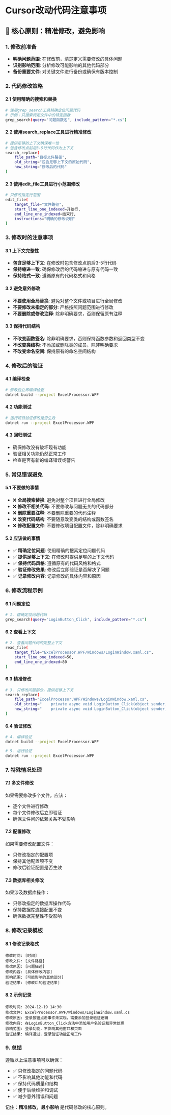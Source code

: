 # Cursor改动代码注意事项

## 🎯 核心原则：精准修改，避免影响

### 1. 修改前准备
- **明确问题范围**: 在修改前，清楚定义需要修改的具体问题
- **识别影响范围**: 分析修改可能影响的其他代码部分
- **备份重要文件**: 对关键文件进行备份或确保有版本控制

### 2. 代码修改策略

#### 2.1 使用精确的搜索和替换
```bash
# 使用grep_search工具精确定位问题代码
# 示例：只搜索特定文件中的特定函数
grep_search(query="问题函数名", include_pattern="*.cs")
```

#### 2.2 使用search_replace工具进行精准修改
```bash
# 提供足够的上下文确保唯一性
# 包含修改点前后3-5行代码作为上下文
search_replace(
    file_path="目标文件路径",
    old_string="包含足够上下文的原始代码",
    new_string="修改后的代码"
)
```

#### 2.3 使用edit_file工具进行小范围修改
```bash
# 只修改指定行范围
edit_file(
    target_file="文件路径",
    start_line_one_indexed=开始行,
    end_line_one_indexed=结束行,
    instructions="明确的修改说明"
)
```

### 3. 修改时的注意事项

#### 3.1 上下文完整性
- **包含足够上下文**: 在修改时包含修改点前后3-5行代码
- **保持缩进一致**: 确保修改后的代码缩进与原有代码一致
- **保持格式一致**: 遵循原有的代码格式和风格

#### 3.2 避免意外修改
- **不要使用全局替换**: 避免对整个文件或项目进行全局修改
- **不要修改未指定的部分**: 严格按照问题范围进行修改
- **不要删除或修改注释**: 除非明确要求，否则保留原有注释

#### 3.3 保持代码结构
- **不改变函数签名**: 除非明确要求，否则保持函数参数和返回类型不变
- **不改变类结构**: 不添加或删除类的成员，除非明确要求
- **不改变命名空间**: 保持原有的命名空间结构

### 4. 修改后的验证

#### 4.1 编译检查
```bash
# 修改后立即编译检查
dotnet build --project ExcelProcessor.WPF
```

#### 4.2 功能测试
```bash
# 运行项目验证修改是否生效
dotnet run --project ExcelProcessor.WPF
```

#### 4.3 回归测试
- 确保修改没有破坏现有功能
- 验证相关功能仍然正常工作
- 检查是否有新的编译错误或警告

### 5. 常见错误避免

#### 5.1 不要做的事情
- ❌ **全局搜索替换**: 避免对整个项目进行全局修改
- ❌ **修改不相关代码**: 不要修改与问题无关的代码部分
- ❌ **删除重要注释**: 不要删除重要的代码注释
- ❌ **改变代码结构**: 不要随意改变类的结构或函数签名
- ❌ **修改配置文件**: 不要修改项目配置文件，除非明确要求

#### 5.2 应该做的事情
- ✅ **精确定位问题**: 使用精确的搜索定位问题代码
- ✅ **提供足够上下文**: 在修改时提供足够的上下文代码
- ✅ **保持代码风格**: 遵循原有的代码风格和格式
- ✅ **验证修改效果**: 修改后立即验证是否解决了问题
- ✅ **记录修改内容**: 记录修改的具体内容和原因

### 6. 修改流程示例

#### 6.1 问题定位
```bash
# 1. 精确定位问题代码
grep_search(query="LoginButton_Click", include_pattern="*.cs")
```

#### 6.2 查看上下文
```bash
# 2. 查看问题代码的完整上下文
read_file(
    target_file="ExcelProcessor.WPF/Windows/LoginWindow.xaml.cs",
    start_line_one_indexed=50,
    end_line_one_indexed=80
)
```

#### 6.3 精准修改
```bash
# 3. 只修改问题部分，提供足够上下文
search_replace(
    file_path="ExcelProcessor.WPF/Windows/LoginWindow.xaml.cs",
    old_string="    private async void LoginButton_Click(object sender, RoutedEventArgs e)\n    {\n        // TODO: 实现登录逻辑\n        MessageBox.Show(\"登录功能待实现\");\n    }",
    new_string="    private async void LoginButton_Click(object sender, RoutedEventArgs e)\n    {\n        try\n        {\n            // 实现登录验证逻辑\n            if (string.IsNullOrEmpty(UsernameTextBox.Text))\n            {\n                MessageBox.Show(\"用户名不能为空\");\n                return;\n            }\n            // 其他登录逻辑...\n        }\n        catch (Exception ex)\n        {\n            MessageBox.Show($\"登录失败: {ex.Message}\");\n        }\n    }"
)
```

#### 6.4 验证修改
```bash
# 4. 编译验证
dotnet build --project ExcelProcessor.WPF

# 5. 运行验证
dotnet run --project ExcelProcessor.WPF
```

### 7. 特殊情况处理

#### 7.1 多文件修改
如果需要修改多个文件，应该：
- 逐个文件进行修改
- 每个文件修改后立即验证
- 确保文件间的依赖关系不受影响

#### 7.2 配置修改
如果需要修改配置文件：
- 只修改指定的配置项
- 保持其他配置项不变
- 修改后验证配置是否生效

#### 7.3 数据库相关修改
如果涉及数据库操作：
- 只修改指定的数据库操作代码
- 保持数据库连接配置不变
- 确保数据完整性不受影响

### 8. 修改记录模板

#### 8.1 修改记录格式
```
修改时间: [时间]
修改文件: [文件路径]
修改原因: [问题描述]
修改内容: [具体修改内容]
影响范围: [可能影响的其他部分]
验证结果: [修改后的验证结果]
```

#### 8.2 示例记录
```
修改时间: 2024-12-19 14:30
修改文件: ExcelProcessor.WPF/Windows/LoginWindow.xaml.cs
修改原因: 登录按钮点击事件未实现，需要添加登录验证逻辑
修改内容: 在LoginButton_Click方法中添加用户名验证和异常处理
影响范围: 登录功能，不影响其他窗口和页面
验证结果: 编译通过，登录验证功能正常工作
```

### 9. 总结

遵循以上注意事项可以确保：
- ✅ 只修改指定的问题代码
- ✅ 不影响其他功能和代码
- ✅ 保持代码质量和结构
- ✅ 便于后续维护和调试
- ✅ 减少意外错误和问题

记住：**精准修改，最小影响** 是代码修改的核心原则。 